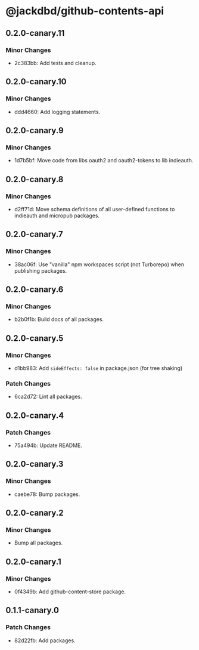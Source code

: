 # @jackdbd/github-contents-api

## 0.2.0-canary.11

### Minor Changes

- 2c383bb: Add tests and cleanup.

## 0.2.0-canary.10

### Minor Changes

- ddd4660: Add logging statements.

## 0.2.0-canary.9

### Minor Changes

- 1d7b5bf: Move code from libs oauth2 and oauth2-tokens to lib indieauth.

## 0.2.0-canary.8

### Minor Changes

- d2ff71d: Move schema definitions of all user-defined functions to indieauth and micropub packages.

## 0.2.0-canary.7

### Minor Changes

- 38ac06f: Use "vanilla" npm workspaces script (not Turborepo) when publishing packages.

## 0.2.0-canary.6

### Minor Changes

- b2b0f1b: Build docs of all packages.

## 0.2.0-canary.5

### Minor Changes

- d1bb983: Add `sideEffects: false` in package.json (for tree shaking)

### Patch Changes

- 6ca2d72: Lint all packages.

## 0.2.0-canary.4

### Patch Changes

- 75a494b: Update README.

## 0.2.0-canary.3

### Minor Changes

- caebe78: Bump packages.

## 0.2.0-canary.2

### Minor Changes

- Bump all packages.

## 0.2.0-canary.1

### Minor Changes

- 0f4349b: Add github-content-store package.

## 0.1.1-canary.0

### Patch Changes

- 82d22fb: Add packages.
